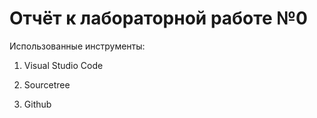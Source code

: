 # Отчёт к лабораторной работе №0

Использованные инструменты:

1. Visual Studio Code

2. Sourcetree

3. Github
